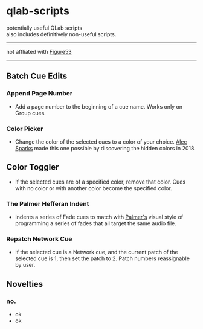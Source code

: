 # qlab-scripts
potentially useful QLab scripts  
also includes definitively non-useful scripts.

 ---
   
 not affliated with [Figure53](https://figure53.com/)
   
 --- 

## Batch Cue Edits

### Append Page Number  
 - Add a page number to the beginning of a cue name. Works only on Group cues.

 ### Color Picker  
 - Change the color of the selected cues to a color of your choice. [Alec Sparks](https://alecsparks.com/) made this one possible by discovering the hidden colors in 2018.

 ## Color Toggler
 - If the selected cues are of a specified color, remove that color. Cues with no color or with another color become the specified color.

### The Palmer Hefferan Indent
 - Indents a series of Fade cues to match with [Palmer's](https://www.palmerhefferan.com/) visual style of programming a series of fades that all target the same audio file.  

### Repatch Network Cue
 - If the selected cue is a Network cue, and the current patch of the selected cue is 1, then set the patch to 2. Patch numbers reassignable by user.

## Novelties  

### no.
 - ok
 - ok
